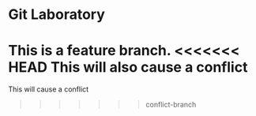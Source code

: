 # Git Laboratory
This is a feature branch.
<<<<<<< HEAD
This will also cause a conflict
=======
This will cause a conflict
>>>>>>> conflict-branch
